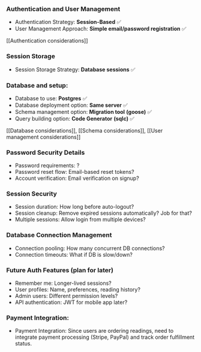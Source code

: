 ### Authentication and User Management
- Authentication Strategy: **Session-Based** ✅
- User Management Approach: **Simple email/password registration** ✅

[[Authentication considerations]]
### Session Storage
- Session Storage Strategy: **Database sessions** ✅
### Database and setup:
- Database to use: **Postgres** ✅
- Database deployment option: **Same server** ✅
- Schema management option: **Migration tool** **(goose)** ✅
- Query building option: **Code Generator** **(sqlc)** ✅

[[Database considerations]], [[Schema considerations]], [[User management considerations]]
### Password Security Details
- Password requirements: ?
- Password reset flow: Email-based reset tokens?
- Account verification: Email verification on signup?
### Session Security
- Session duration: How long before auto-logout?
- Session cleanup: Remove expired sessions automatically? Job for that?
- Multiple sessions: Allow login from multiple devices?
### Database Connection Management
- Connection pooling: How many concurrent DB connections?
- Connection timeouts: What if DB is slow/down?
### Future Auth Features (plan for later)
- Remember me: Longer-lived sessions?
- User profiles: Name, preferences, reading history?
- Admin users: Different permission levels?
- API authentication: JWT for mobile app later?
### Payment Integration:
- Payment Integration: Since users are ordering readings, need to integrate payment processing (Stripe, PayPal) and track order fulfillment status.



